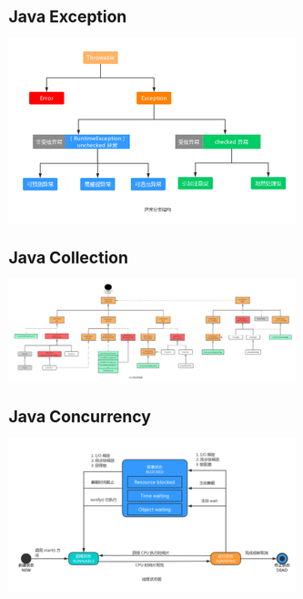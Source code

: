 # Java Exception
![img](https://github.com/GatsbyNewton/awesome-java-learning/blob/master/jdk/exception/Java%20Exception.png)

# Java Collection
![img](https://github.com/GatsbyNewton/awesome-java-learning/blob/master/jdk/collection/Java%20Collection.png)

# Java Concurrency
![img](https://github.com/GatsbyNewton/awesome-java-learning/blob/master/jdk/juc/%E7%BA%BF%E7%A8%8B%E7%8A%B6%E6%80%81%E5%9B%BE.png)
